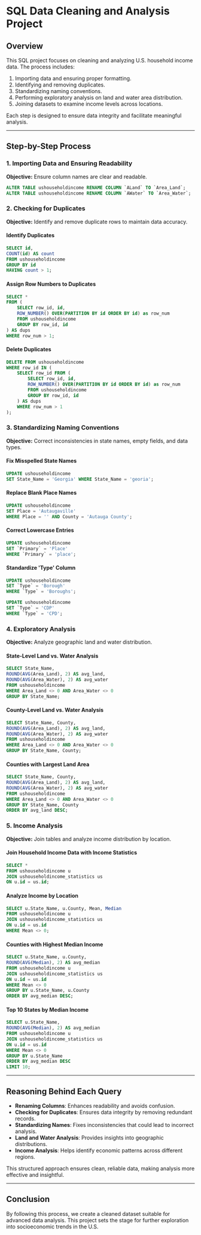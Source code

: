 # SQL Data Cleaning and Analysis Project

## Overview
This SQL project focuses on cleaning and analyzing U.S. household income data. The process includes:
1. Importing data and ensuring proper formatting.
2. Identifying and removing duplicates.
3. Standardizing naming conventions.
4. Performing exploratory analysis on land and water area distribution.
5. Joining datasets to examine income levels across locations.

Each step is designed to ensure data integrity and facilitate meaningful analysis.

---

## Step-by-Step Process

### **1. Importing Data and Ensuring Readability**
**Objective:** Ensure column names are clear and readable.

```sql
ALTER TABLE ushouseholdincome RENAME COLUMN `ALand` TO `Area_Land`;
ALTER TABLE ushouseholdincome RENAME COLUMN `AWater` TO `Area_Water`;
```

### **2. Checking for Duplicates**
**Objective:** Identify and remove duplicate rows to maintain data accuracy.

#### **Identify Duplicates**
```sql
SELECT id,
COUNT(id) AS count
FROM ushouseholdincome
GROUP BY id
HAVING count > 1;
```

#### **Assign Row Numbers to Duplicates**
```sql
SELECT *
FROM (
	SELECT row_id, id,
	ROW_NUMBER() OVER(PARTITION BY id ORDER BY id) as row_num
	FROM ushouseholdincome
	GROUP BY row_id, id
) AS dups
WHERE row_num > 1;
```

#### **Delete Duplicates**
```sql
DELETE FROM ushouseholdincome
WHERE row_id IN (
	SELECT row_id FROM (
		SELECT row_id, id,
		ROW_NUMBER() OVER(PARTITION BY id ORDER BY id) as row_num
		FROM ushouseholdincome
		GROUP BY row_id, id
	) AS dups
	WHERE row_num > 1
);
```

### **3. Standardizing Naming Conventions**
**Objective:** Correct inconsistencies in state names, empty fields, and data types.

#### **Fix Misspelled State Names**
```sql
UPDATE ushouseholdincome
SET State_Name = 'Georgia' WHERE State_Name = 'georia';
```

#### **Replace Blank Place Names**
```sql
UPDATE ushouseholdincome
SET Place = 'Autaugaville'
WHERE Place = '' AND County = 'Autauga County';
```

#### **Correct Lowercase Entries**
```sql
UPDATE ushouseholdincome
SET `Primary` = 'Place'
WHERE `Primary` = 'place';
```

#### **Standardize 'Type' Column**
```sql
UPDATE ushouseholdincome
SET `Type` = 'Borough'
WHERE `Type` = 'Boroughs';

UPDATE ushouseholdincome
SET `Type` = 'CDP'
WHERE `Type` = 'CPD';
```

### **4. Exploratory Analysis**
**Objective:** Analyze geographic land and water distribution.

#### **State-Level Land vs. Water Analysis**
```sql
SELECT State_Name,
ROUND(AVG(Area_Land), 2) AS avg_land,
ROUND(AVG(Area_Water), 2) AS avg_water
FROM ushouseholdincome
WHERE Area_Land <> 0 AND Area_Water <> 0
GROUP BY State_Name;
```

#### **County-Level Land vs. Water Analysis**
```sql
SELECT State_Name, County,
ROUND(AVG(Area_Land), 2) AS avg_land,
ROUND(AVG(Area_Water), 2) AS avg_water
FROM ushouseholdincome
WHERE Area_Land <> 0 AND Area_Water <> 0
GROUP BY State_Name, County;
```

#### **Counties with Largest Land Area**
```sql
SELECT State_Name, County,
ROUND(AVG(Area_Land), 2) AS avg_land,
ROUND(AVG(Area_Water), 2) AS avg_water
FROM ushouseholdincome
WHERE Area_Land <> 0 AND Area_Water <> 0
GROUP BY State_Name, County
ORDER BY avg_land DESC;
```

### **5. Income Analysis**
**Objective:** Join tables and analyze income distribution by location.

#### **Join Household Income Data with Income Statistics**
```sql
SELECT *
FROM ushouseholdincome u
JOIN ushouseholdincome_statistics us
ON u.id = us.id;
```

#### **Analyze Income by Location**
```sql
SELECT u.State_Name, u.County, Mean, Median
FROM ushouseholdincome u
JOIN ushouseholdincome_statistics us
ON u.id = us.id
WHERE Mean <> 0;
```

#### **Counties with Highest Median Income**
```sql
SELECT u.State_Name, u.County,
ROUND(AVG(Median), 2) AS avg_median
FROM ushouseholdincome u
JOIN ushouseholdincome_statistics us
ON u.id = us.id
WHERE Mean <> 0
GROUP BY u.State_Name, u.County
ORDER BY avg_median DESC;
```

#### **Top 10 States by Median Income**
```sql
SELECT u.State_Name,
ROUND(AVG(Median), 2) AS avg_median
FROM ushouseholdincome u
JOIN ushouseholdincome_statistics us
ON u.id = us.id
WHERE Mean <> 0
GROUP BY u.State_Name
ORDER BY avg_median DESC
LIMIT 10;
```

---

## Reasoning Behind Each Query
- **Renaming Columns**: Enhances readability and avoids confusion.
- **Checking for Duplicates**: Ensures data integrity by removing redundant records.
- **Standardizing Names**: Fixes inconsistencies that could lead to incorrect analysis.
- **Land and Water Analysis**: Provides insights into geographic distributions.
- **Income Analysis**: Helps identify economic patterns across different regions.

This structured approach ensures clean, reliable data, making analysis more effective and insightful.

---

## Conclusion
By following this process, we create a cleaned dataset suitable for advanced data analysis. This project sets the stage for further exploration into socioeconomic trends in the U.S.

